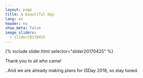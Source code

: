 ```yaml
---
layout: page
title: A beautiful day
lang: en
header: no
show_meta: false
image_sliders:
  - slider20170425
---
```


{% include slider.html selector="slider20170425" %}

Thank you to all who came! 

..And we are already making plans for ISDay 2018, so stay tuned.